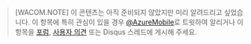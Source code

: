 > [WACOM.NOTE] 이 콘텐츠는 아직 준비되지 않았지만 미리 알려드리고 싶었습니다. 이 항목에 특히 관심이 있을 경우 [@AzureMobile][@AzureMobile]로 트윗하여 알리거나 이 항목을 [포럼][포럼], [사용자 의견][사용자 의견] 또는 Disqus 스레드에 게시해 주세요.

  [@AzureMobile]: https://twitter.com/AzureMobile
  [포럼]: http://social.msdn.microsoft.com/Forums/windowsazure/ko-kr/home?forum=azuremobile
  [사용자 의견]: http://feedback.azure.com/forums/216254-mobile-services
